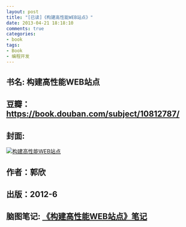 ```yaml
---
layout: post
title: "[已读]《构建高性能WEB站点》"
date: 2013-04-21 18:18:10
comments: true
categories: 
- book
tags: 
- Book 
- 编程开发
---
```


## 书名: 构建高性能WEB站点
## 豆瓣：https://book.douban.com/subject/10812787/
## 封面: 

 [![构建高性能WEB站点](https://img1.doubanio.com/lpic/s11117924.jpg)](http://naotu.baidu.com/file/6dd32713888a91319ce7fb78513673b1?token=a295fe56fea5463a)
## 作者：郭欣
## 出版：2012-6
## 脑图笔记: [《构建高性能WEB站点》笔记](http://naotu.baidu.com/file/6dd32713888a91319ce7fb78513673b1?token=a295fe56fea5463a)